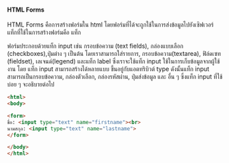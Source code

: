 #### HTML Forms   

HTML Forms คือการสร้างฟอร์มใน html โดยฟอร์มที่ได้จะถูกใช้ในการส่งข้อมูลไปยังเซิฟเวอร์ แท็กที่ใช้ในการสร้างฟอร์มคือ แท็ก <form>
  ฟอร์มประกอบด้วยแท็ก input เช่น กรอบข้อความ (text fields), กล่องแบบเลือก (checkboxes),ปุ่มต่าง ๆ เป็นต้น โดยเราสามารถใส่รายการ, กรอบข้อความ(textarea), ฟิล์ดเซท (fieldset), เลเจนด์(legend) และแท็ก label  ซึ่งเราจะใช้แท็ก input ใช้ในการเก็บข้อมูลจากผู้ใช้งาน โดย แท็ก input สามารถสร้างได้หลายแบบ ขึ้นอยู่กับแอตทริบิวต์ type ดังนั้นแท็ก input สามารถเป็นกรอบข้อความ, กล่องตัวเลือก, กล่องรหัสผ่าน, ปุ่มส่งข้อมูล และ อื่น ๆ ซึ่งแท็ก input ที่ใช้บ่อย ๆ จะอธิบายต่อไป 

```html
<html>
<body>

<form>
ชื่อ: <input type="text" name="firstname"><br>
นามสกุล: <input type="text" name="lastname">
</form> 

</body>
</html>
```